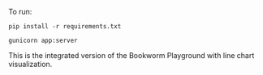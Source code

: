 To run:

```pip install -r requirements.txt```

```gunicorn app:server```

This is the integrated version of the Bookworm Playground with line chart visualization.
